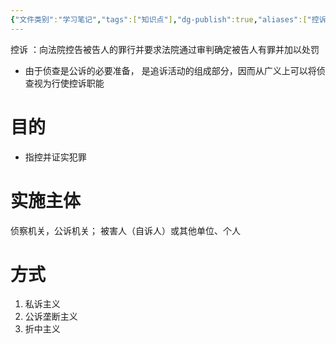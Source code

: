```yaml
---
{"文件类别":"学习笔记","tags":["知识点"],"dg-publish":true,"aliases":["控诉"],"permalink":"/学习笔记studyup/知识点cheese/控诉职能/","dgPassFrontmatter":true,"noteIcon":"","created":"2024-09-12T12:18:49.908+08:00","updated":"2024-10-15T15:42:12.463+08:00"}
---
```


控诉 ：向法院控告被告人的罪行并要求法院通过审判确定被告人有罪并加以处罚
- 由于侦查是公诉的必要准备， 是追诉活动的组成部分，因而从广义上可以将侦查视为行使控诉职能
# 目的
- 指控并证实犯罪
# 实施主体
侦察机关，公诉机关；
被害人（自诉人）或其他单位、个人
# 方式
1. 私诉主义
2. 公诉垄断主义
3. 折中主义
